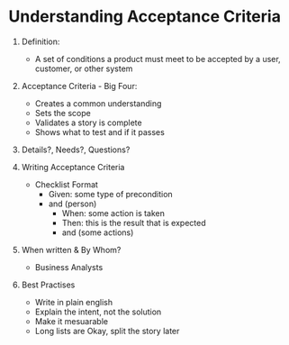 # Understanding Acceptance Criteria

1. Definition:

   - A set of conditions a product must meet to be accepted by a user, customer, or other system

2. Acceptance Criteria - Big Four:

   - Creates a common understanding
   - Sets the scope
   - Validates a story is complete
   - Shows what to test and if it passes

3. Details?, Needs?, Questions?

4. Writing Acceptance Criteria

   - Checklist Format
     - Given: some type of precondition
     - and (person)
       - When: some action is taken
       - Then: this is the result that is expected
       - and (some actions)

5. When written & By Whom?

   - Business Analysts

6. Best Practises
   - Write in plain english
   - Explain the intent, not the solution
   - Make it mesuarable
   - Long lists are Okay, split the story later
